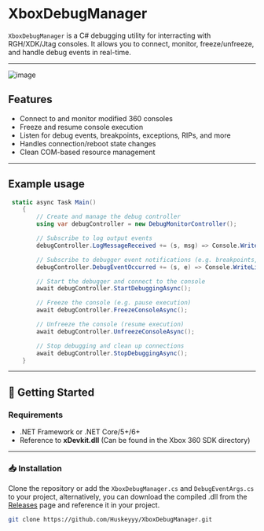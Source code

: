 # XboxDebugManager

`XboxDebugManager` is a C# debugging utility for interracting with RGH/XDK/Jtag consoles. It allows you to connect, monitor, freeze/unfreeze, and handle debug events in real-time.

---

![image](https://github.com/user-attachments/assets/5b0ba7bd-1e8b-48dd-ac02-0f02ed10d0ca)

## Features

- Connect to and monitor modified 360 consoles  
- Freeze and resume console execution  
- Listen for debug events, breakpoints, exceptions, RIPs, and more  
- Handles connection/reboot state changes  
- Clean COM-based resource management  

---

## Example usage

```c#
 static async Task Main()
    {
        // Create and manage the debug controller
        using var debugController = new DebugMonitorController();

        // Subscribe to log output events
        debugController.LogMessageReceived += (s, msg) => Console.WriteLine($"[Log] {msg}");

        // Subscribe to debugger event notifications (e.g. breakpoints, exceptions)
        debugController.DebugEventOccurred += (s, e) => Console.WriteLine($"[Debug] {e.Message}");

        // Start the debugger and connect to the console
        await debugController.StartDebuggingAsync();

        // Freeze the console (e.g. pause execution)
        await debugController.FreezeConsoleAsync();

        // Unfreeze the console (resume execution)
        await debugController.UnfreezeConsoleAsync();

        // Stop debugging and clean up connections
        await debugController.StopDebuggingAsync();
    }
```

---

## 🚀 Getting Started

### Requirements

- .NET Framework or .NET Core/5+/6+
- Reference to **xDevkit.dll** (Can be found in the Xbox 360 SDK directory)

---

### 📥 Installation

Clone the repository or add the `XboxDebugManager.cs` and `DebugEventArgs.cs` to your project, alternatively, you can download the compiled .dll from the [Releases](https://github.com/Huskeyyy/XboxDebugManager/releases/) page and reference it in your project.

```bash
git clone https://github.com/Huskeyyy/XboxDebugManager.git
